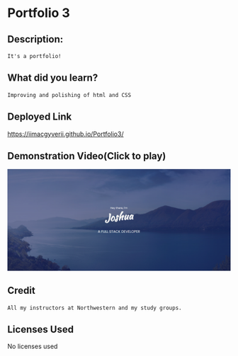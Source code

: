 # Portfolio 3
## Description:
    It's a portfolio!
## What did you learn?
    Improving and polishing of html and CSS
## Deployed Link
https://iimacgyverii.github.io/Portfolio3/ 
## Demonstration Video(Click to play)
![ScreenShot](https://raw.githubusercontent.com/IIMacGyverII/Portfolio3/main/Assets/img/screenshot.png)
## Credit
    All my instructors at Northwestern and my study groups.
## Licenses Used
No licenses used

